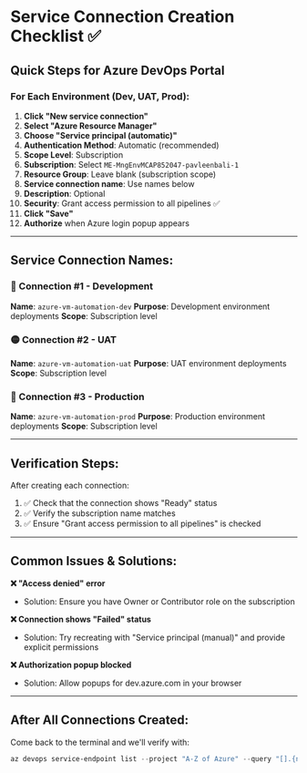 # Service Connection Creation Checklist ✅

## Quick Steps for Azure DevOps Portal

### For Each Environment (Dev, UAT, Prod):

1. **Click "New service connection"**
2. **Select "Azure Resource Manager"**
3. **Choose "Service principal (automatic)"**
4. **Authentication Method**: Automatic (recommended)
5. **Scope Level**: Subscription
6. **Subscription**: Select `ME-MngEnvMCAP852047-pavleenbali-1`
7. **Resource Group**: Leave blank (subscription scope)
8. **Service connection name**: Use names below
9. **Description**: Optional
10. **Security**: Grant access permission to all pipelines ✅
11. **Click "Save"**
12. **Authorize** when Azure login popup appears

---

## Service Connection Names:

### 🔵 Connection #1 - Development
**Name**: `azure-vm-automation-dev`
**Purpose**: Development environment deployments
**Scope**: Subscription level

### 🟡 Connection #2 - UAT  
**Name**: `azure-vm-automation-uat`
**Purpose**: UAT environment deployments
**Scope**: Subscription level

### 🔴 Connection #3 - Production
**Name**: `azure-vm-automation-prod`
**Purpose**: Production environment deployments
**Scope**: Subscription level

---

## Verification Steps:

After creating each connection:

1. ✅ Check that the connection shows "Ready" status
2. ✅ Verify the subscription name matches
3. ✅ Ensure "Grant access permission to all pipelines" is checked

---

## Common Issues & Solutions:

**❌ "Access denied" error**
- Solution: Ensure you have Owner or Contributor role on the subscription

**❌ Connection shows "Failed" status**
- Solution: Try recreating with "Service principal (manual)" and provide explicit permissions

**❌ Authorization popup blocked**
- Solution: Allow popups for dev.azure.com in your browser

---

## After All Connections Created:

Come back to the terminal and we'll verify with:
```powershell
az devops service-endpoint list --project "A-Z of Azure" --query "[].{name:name, type:type, isReady:isReady}" -o table
```
